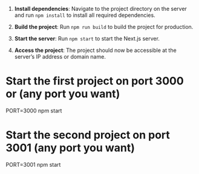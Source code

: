 
1.  **Install dependencies**: Navigate to the project directory on the server and run  `npm install`  to install all required dependencies.
    
2.  **Build the project**: Run  `npm run build`  to build the project for production.
    
3.  **Start the server**: Run  `npm start`  to start the Next.js server.
    
4.  **Access the project**: The project should now be accessible at the server’s IP address or domain name.

# Start the first project on port 3000 or (any port you want)
PORT=3000 npm start

# Start the second project on port 3001 (any port you want)
PORT=3001 npm start

